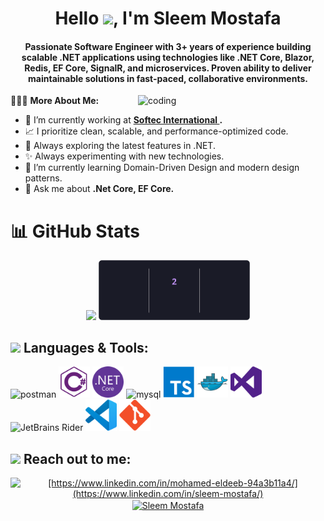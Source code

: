  <h1 align="center">Hello <img src="https://media.giphy.com/media/hvRJCLFzcasrR4ia7z/giphy.gif" width="35">, I'm Sleem Mostafa </h1>
<h4 align="center">Passionate Software Engineer with 3+ years of experience building scalable .NET applications using technologies like .NET Core, Blazor, Redis, EF Core, SignalR, and microservices. Proven ability to deliver maintainable solutions in fast-paced, collaborative environments.
</h4>

 <img src="https://media.giphy.com/media/SWoSkN6DxTszqIKEqv/giphy.gif" align="right" alt="coding" width="300" alt="Coder GIF">

👨🏻‍💻 **More About Me:**

- 🔭 I’m currently working at **<a href="https://www.softec.ai" target="_blank" rel="noreferrer"> Softec International </a>.**
- 📈 I prioritize clean, scalable, and performance-optimized code.
- 🧠 Always exploring the latest features in .NET.
- ✨ Always experimenting with new technologies.
- 🌱 I’m currently learning Domain-Driven Design and modern design patterns.
- 💬 Ask me about **.Net Core, EF Core.**

# 📊 GitHub Stats

<p align="center">
  <img src="https://github-profile-summary-cards.vercel.app/api/cards/stats?username=SleemMostafa&theme=tokyonight" width="48%" />
  <img src="streak.svg" width="48%" />
</p>

## <img src="https://media.giphy.com/media/j2pOGeGYKe2xCCKwfi/giphy.gif" width="40"> **Languages & Tools:**

<p align="left"> 
  <img src="https://www.vectorlogo.zone/logos/getpostman/getpostman-icon.svg" alt="postman" width="50" height="50"/>
  <img src="https://raw.githubusercontent.com/devicons/devicon/1119b9f84c0290e0f0b38982099a2bd027a48bf1/icons/csharp/csharp-line.svg" alt="csharp" style="height: 50px; width:50px;"/>
  <img src="https://raw.githubusercontent.com/devicons/devicon/master/icons/dotnetcore/dotnetcore-original.svg" alt="dotnet-core" style="height: 50px; width:50px;"/>
  <img src="https://cdn.cdnlogo.com/logos/m/21/microsoft-sql-server.svg" alt="mysql" style="height: 50px; width:50px;"/>
  <img src="https://raw.githubusercontent.com/devicons/devicon/1119b9f84c0290e0f0b38982099a2bd027a48bf1/icons/typescript/typescript-plain.svg" alt="csharp" style="height: 50px; width:50px;"/>
  <img src="https://raw.githubusercontent.com/devicons/devicon/master/icons/docker/docker-original.svg" alt="Docker" style="height: 50px; width: 50px;" />
  <img src="https://raw.githubusercontent.com/devicons/devicon/master/icons/visualstudio/visualstudio-plain.svg" alt="visual studio" style="height: 50px; width:50px;"/>
  <img src="https://resources.jetbrains.com/storage/products/rider/img/meta/rider_logo_300x300.png" alt="JetBrains Rider" style="height: 50px; width: 50px;" />
  <img src="https://raw.githubusercontent.com/devicons/devicon/master/icons/vscode/vscode-original.svg" alt="Visual Studio Code" style="height: 50px; width: 50px;" />
  <img src="https://raw.githubusercontent.com/devicons/devicon/master/icons/git/git-original.svg" alt="git" style="height: 50px; width:50px;"/> 
</p>

## <img src="https://media.giphy.com/media/LnQjpWaON8nhr21vNW/giphy.gif" width="40"> **Reach out to me:** ️
<p align="center">
  <a href="https://www.linkedin.com/in/sleem-mostafa/" target="blank">
    <img  align="center" src="https://raw.githubusercontent.com/rahuldkjain/github-profile-readme-generator/master/src/images/icons/Social/linked-in-alt.svg"
        alt="[https://www.linkedin.com/in/mohamed-eldeeb-94a3b11a4/](https://www.linkedin.com/in/sleem-mostafa/)"
        height="30"
        width="40"/>
  </a>
    <a href="sleemshafa6@gmail.com" target="_blank"><img align="center" src="https://img.shields.io/badge/-Gmail-EA4335?style=flat-square&logo=Gmail&logoColor=white" alt="Sleem Mostafa  " /></a>
  </p>
